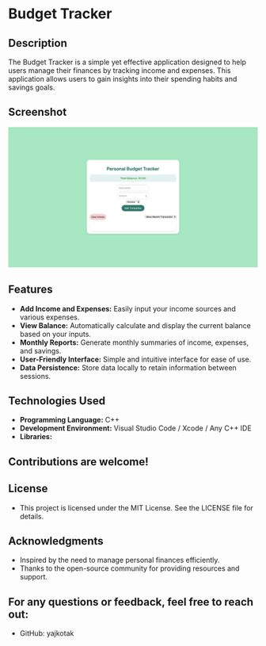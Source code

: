 # Budget Tracker

## Description

The Budget Tracker is a simple yet effective application designed to help users manage their finances by tracking income and expenses. This application allows users to gain insights into their spending habits and savings goals.

## Screenshot

![Screenshot](frontend/budget_tracker.screenshot.png)

## Features

- **Add Income and Expenses:** Easily input your income sources and various expenses.
- **View Balance:** Automatically calculate and display the current balance based on your inputs.
- **Monthly Reports:** Generate monthly summaries of income, expenses, and savings.
- **User-Friendly Interface:** Simple and intuitive interface for ease of use.
- **Data Persistence:** Store data locally to retain information between sessions.

## Technologies Used

- **Programming Language:** C++
- **Development Environment:** Visual Studio Code / Xcode / Any C++ IDE
- **Libraries:** 

## Contributions are welcome! 

## License

- This project is licensed under the MIT License. See the LICENSE file for details.

## Acknowledgments

- Inspired by the need to manage personal finances efficiently.
- Thanks to the open-source community for providing resources and support.

## For any questions or feedback, feel free to reach out:

- GitHub: yajkotak
